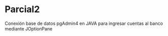 # Parcial2
Conexión base de datos pgAdmin4 en JAVA para ingresar cuentas al banco mediante JOptionPane
